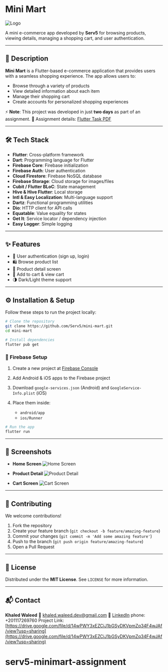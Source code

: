 # Mini Mart

![Logo](https://via.placeholder.com/150?text=Mini+Mart)

A mini e-commerce app developed by **Serv5** for browsing products, viewing details, managing a shopping cart, and user authentication.

---

## 📝 Description

**Mini Mart** is a Flutter-based e-commerce application that provides users with a seamless shopping experience.
The app allows users to:

- Browse through a variety of products
- View detailed information about each item
- Manage their shopping cart
- Create accounts for personalized shopping experiences

⚡ **Note**: This project was developed in just **two days** as part of an assignment.
📄 Assignment details: [Flutter Task PDF](./flutter_task.pdf)

---

## 🛠 Tech Stack

- **Flutter**: Cross-platform framework
- **Dart**: Programming language for Flutter
- **Firebase Core**: Firebase initialization
- **Firebase Auth**: User authentication
- **Cloud Firestore**: Firebase NoSQL database
- **Firebase Storage**: Cloud storage for images/files
- **Cubit / Flutter BLoC**: State management
- **Hive & Hive Flutter**: Local storage
- **Intl & Easy Localization**: Multi-language support
- **Dartz**: Functional programming utilities
- **Dio**: HTTP client for API calls
- **Equatable**: Value equality for states
- **Get It**: Service locator / dependency injection
- **Easy Logger**: Simple logging

---

## ✨ Features

- 🔐 User authentication (sign up, login)
- 🛍 Browse product list
- 📄 Product detail screen
- 🛒 Add to cart & view cart
- 🌗 Dark/Light theme support

---

## ⚙️ Installation & Setup

Follow these steps to run the project locally:

```bash
# Clone the repository
git clone https://github.com/Serv5/mini-mart.git
cd mini-mart

# Install dependencies
flutter pub get
```

### 🔧 Firebase Setup

1. Create a new project at [Firebase Console](https://console.firebase.google.com/)
2. Add Android & iOS apps to the Firebase project
3. Download `google-services.json` (Android) and `GoogleService-Info.plist` (iOS)
4. Place them inside:

   - `android/app`
   - `ios/Runner`

```bash
# Run the app
flutter run
```

---

## 📱 Screenshots

- **Home Screen**
  ![Home Screen](https://drive.google.com/uc?export=view&id=1qcvF9jHsSRym4_jEojOtdsEk8GNFuwWS)

- **Product Detail**
  ![Product Detail](https://drive.google.com/uc?export=view&id=1nJqcGWAEP7g4skv5UsCymnO7NGaq5KaZ)

- **Cart Screen**
  ![Cart Screen](https://via.placeholder.com/300x600?text=Cart+Screen)

---

## 🤝 Contributing

We welcome contributions!

1. Fork the repository
2. Create your feature branch (`git checkout -b feature/amazing-feature`)
3. Commit your changes (`git commit -m 'Add some amazing feature'`)
4. Push to the branch (`git push origin feature/amazing-feature`)
5. Open a Pull Request

---

## 📜 License

Distributed under the **MIT License**. See `LICENSE` for more information.

---

## 📬 Contact

**Khaled Waleed**
📧 [khaled.waleed.dev@gmail.com](khaled.waleed.dev@gmail.com)
💼 [LinkedIn](www.linkedin.com/in/khaled-waleed-a95b70208)
phone: +201117269760
Project Link: [https://drive.google.com/file/d/14wPWY3xEZCiJ1bGSyDKVpmZq34F4wJAf/view?usp=sharing](https://drive.google.com/file/d/14wPWY3xEZCiJ1bGSyDKVpmZq34F4wJAf/view?usp=sharing)
# serv5-minimart-assignment
